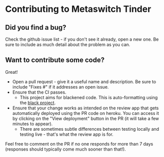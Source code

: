 # Contributing to Metaswitch Tinder
## Did you find a bug?
Check the github issue list - if you don't see it already, open a new one. Be sure to include as much detail about the problem as you can.

## Want to contribute some code?
Great!

* Open a pull request - give it a useful name and description. Be sure to include "Fixes #<issue number>" if it addresses an open issue.
* Ensure that the CI passes.
    * This project aims for blackened code. This is auto-formatting using the [black project](https://github.com/ambv/black).
* Ensure that your change works as intended on the review app that gets automatically deployed using the PR code on heroku. You can access it by clicking on the "View deployment" button in the PR (it will take a few minutes to appear).
    * There are sometimes subtle differences between testing locally and testing live - that's what the review app is for.

Feel free to comment on the PR if no one responds for more than 7 days (responses should typically come much sooner than that!).
